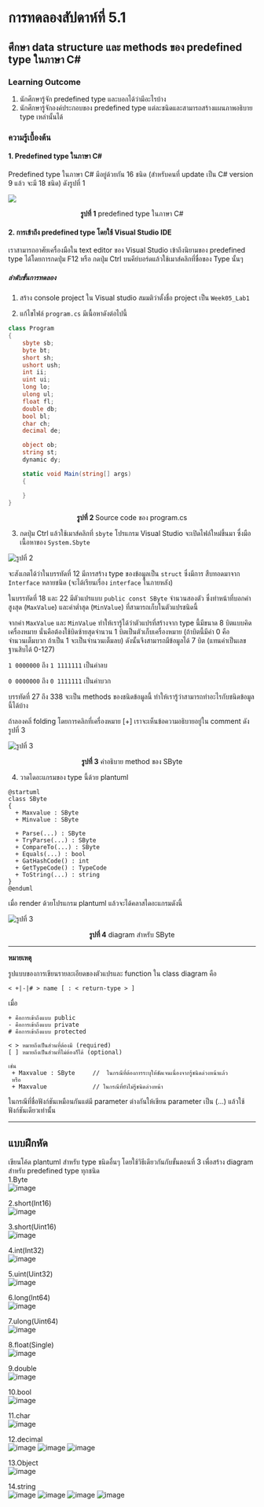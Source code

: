 # การทดลองสัปดาห์ที่ 5.1 #
## ศึกษา data structure  และ methods ของ predefined type ในภาษา C#  ##


### Learning Outcome ###
1. นักศึกษารู้จัก predefined type และบอกได้ว่ามีอะไรบ้าง
2. นักศึกษารู้จักองค์ประกอบของ predefined type แต่ละชนิดและสามารถสร้างแผนภาพอธิบาย type เหล่านั้นได้

### ความรู้เบื้องต้น ###
#### 1.  Predefined type ในภาษา C# ####

Predefined type ในภาษา C# มีอยู่ด้วยกัน 16 ชนิด (สำหรับคนที่ update เป็น C# version 9 แล้ว จะมี 18 ชนิด) ดังรูปที่ 1


![](./Pictures/PredefinedType.png)


<p align = "center"> <b>รูปที่ 1</b>  predefined type ในภาษา C# </p>

#### 2. การเข้าถึง predefined type โดยใช้ Visual Studio IDE ####
เราสามารถอาศัยเครื่องมือใน text editor ของ Visual Studio เข้าถึงนิยามของ predefined type ได้โดยการกดปุ่ม F12 หรือ กดปุ่ม Ctrl บนคีย์บอร์ดแล้วใช้เมาส์คลิกที่ขื่อของ Type นั้นๆ

##### ลำดับขั้นการทดลอง #####

1. สร้าง console project ใน Visual studio สมมติว่าตั้งชื่อ project เป็น `Week05_Lab1`



2. แก้ไขไฟล์ `program.cs` มีเนื้อหาดังต่อไปนี้


```cs
class Program
{
    sbyte sb;
    byte bt;
    short sh;
    ushort ush;
    int ii;
    uint ui;
    long lo;
    ulong ul;
    float fl;
    double db;
    bool bl;
    char ch;
    decimal de;

    object ob;
    string st;
    dynamic dy;

    static void Main(string[] args)
    {

    }
}
```

<p align = "center"> <b>รูปที่ 2 </b> Source code  ของ program.cs</p>


3. กดปุ่ม Ctrl แล้วใช้เมาส์คลิกที่ `sbyte` โปรแกรม Visual Studio จะเปิดไฟล์ใหม่ขึ้นมา ซื่งมือเนื้อหาของ `System.Sbyte`

![รูปที่ 2](./Pictures/Lab5_1_Pic2.png)


จะสังเกตได้ว่าในบรรทัดที่ 12 มีการสร้าง type ของข้อมูลเป็น `struct` ซึ่งมีการ สืบทอดมาจาก `Interface` หลายชนิด (จะได้เรียนเรื่อง `interface` ในภายหลัง)

ในบรรทัดที่ 18 และ 22 มีตัวแปรแบบ `public const SByte` จำนวนสองตัว ซึ่งทำหน้าที่บอกค่าสูงสุด (`MaxValue`) และค่าต่ำสุด  (`MinValue`) ที่สามารถเก็บในตัวแปรชนิดนี้ 

จากค่า `MaxValue`  และ   `MinValue` ทำให้เรารู้ได้ว่าตัวแปรที่สร้างจาก type นี้มีขนาด 8 บิตแบบคิดเครื่องหมาย นั่นคือต้องใช้บิดซ้ายสุดจำนวน 1 บิตเป็นตัวเก็บเครื่องหมาย (ถ้าบิตนี้มีค่า 0 คือจำนวนเต็มบวก ถ้าเป็น 1 จะเป็นจำนวนเต็มลบ) ดังนั้นจึงสามารถมีข้อมูลได้ 7 บิต (แทนค่าเป็นเลขฐานสิบได้ 0-127)

`1 0000000` ถึง `1 1111111` เป็นค่าลบ

`0 0000000` ถึง `0 1111111` เป็นค่าบวก


บรรทัดที่ 27 ถึง 338 จะเป็น methods ของชนิดข้อมูลนี้ ทำให้เรารู้ว่าสามารถทำอะไรกับชนิดข้อมูลนี้ได้บ้าง  

ถ้าลองคลิ่ folding โดยการคลิกที่เครื่องหมาย [+] เราจะเห็นข้อความอธิบายอยู่ใน comment ดังรูปที่ 3

![รูปที่ 3](./Pictures/Lab5_1_Pic3.png)

<p align = "center"> <b>รูปที่ 3</b> คำอธิบาย method ของ SByte </p>

4. วาดไดอะแกรมของ type นี้ด้วย plantuml

``` puml
@startuml
class SByte
{
  + Maxvalue : SByte
  + Minvalue : SByte

  + Parse(...) : SByte 
  + TryParse(...) : SByte
  + CompareTo(...) : SByte
  + Equals(...) : bool
  + GatHashCode() : int
  + GetTypeCode() : TypeCode
  + ToString(...) : string
}
@enduml
```

เมื่อ render ด้วยโปรแกรม plantuml แล้วจะได้คลาสไดอะแกรมดังนี้

![รูปที่ 3](./Pictures/SByte_uml.png)

<p align = "center"> <b>รูปที่ 4</b> diagram สำหรับ SByte </p>


----------
__หมายเหตุ__ 

รูปแบบของการเขียนรายละเอียดของตัวแปรและ function ใน class diagram คือ
```
< +|-|# > name [ : < return-type > ]
```
เมื่อ
```
+ คือการเข้าถึงแบบ public
- คือการเข้าถึงแบบ private
# คือการเข้าถึงแบบ protected

< > หมายถึงเป็นส่วนที่ต้องมี (required)
[ ] หมายถึงเป็นส่วนที่ไม่ต้องก็ได้ (optional)

เช่น 
 + Maxvalue : SByte     //  ในกรณีที่ต้องการระบุให้ชัดเจนเนื่องจากรู้ชนิดล่วงหน้าแล้ว
 หรือ 
 + Maxvalue             // ในกรณีที่ยังไม่รู้ชนิดล่วงหน้า 

```
ในกรณีที่ชื่อฟังก์ชันเหมือนกันแต่มี parameter ต่างกันให้เขียน parameter  เป็น (...) แล้วใช้ฟังก์ชันเดียวเท่านั้น

----------

## แบบฝึกหัด ##

เขียนโค้ด plantuml สำหรับ type ชนิดอื่นๆ โดยใช้วิธีเดียวกันกับขั้นตอนที่ 3  เพื่อสร้าง diagram สำหรับ predefined type ทุกชนิด<br>
1.Byte<br>
![image](https://user-images.githubusercontent.com/115066298/226383173-fbcf6987-0a99-40d2-8230-89fcdc05c7ea.png)

2.short(Int16)<br>
![image](https://user-images.githubusercontent.com/115066298/226384862-c9647a49-df60-4889-8c1e-76b1231698e2.png)

3.short(Uint16)<br>
![image](https://user-images.githubusercontent.com/115066298/226385073-46a1e906-d539-499c-8b7d-2ea0c3b7108d.png)

4.int(Int32)<br>
![image](https://user-images.githubusercontent.com/115066298/226385187-c13669e4-815f-4eae-8ace-c5ac5fde7c8d.png)

5.uint(Uint32)<br>
![image](https://user-images.githubusercontent.com/115066298/226385305-28b8bbae-686a-4c81-a04b-cce6f3ec91d4.png)

6.long(Int64)<br>
![image](https://user-images.githubusercontent.com/115066298/226385398-04a239ad-1677-464b-b9c4-d6aa4197db15.png)

7.ulong(Uint64)<br>
![image](https://user-images.githubusercontent.com/115066298/226385510-c82e4e65-df1a-44c7-94f5-83922706a735.png)

8.float(Single)<br>
![image](https://user-images.githubusercontent.com/115066298/226385646-073ce491-6285-45cf-908a-4c0d48ec40bc.png)

9.double<br>
![image](https://user-images.githubusercontent.com/115066298/226385798-10f3135a-44ec-43b9-b56a-52d892a41388.png)

10.bool<br>
![image](https://user-images.githubusercontent.com/115066298/226385899-49c9ea89-dcd3-43ac-afa4-0d7a0839f00f.png)

11.char<br>
![image](https://user-images.githubusercontent.com/115066298/226386000-712a1c5c-2af6-40e6-b0bf-9a21fc03d071.png)

12.decimal<br>
![image](https://user-images.githubusercontent.com/115066298/226386106-953c913e-c482-4b1b-9d89-53ef4fef4c2d.png)
![image](https://user-images.githubusercontent.com/115066298/226386178-c738d673-7f35-4db5-a1fa-06545b2d9619.png)
![image](https://user-images.githubusercontent.com/115066298/226386235-2a69d66d-d629-4e3a-a185-027ff9e23932.png)

13.Object<br>
![image](https://user-images.githubusercontent.com/115066298/226386365-11f4ab97-236d-4e40-acda-64491267a0ae.png)

14.string<br>
![image](https://user-images.githubusercontent.com/115066298/226386449-4caa11fa-add7-4b0b-af0c-2c19e32c7379.png)
![image](https://user-images.githubusercontent.com/115066298/226386489-28d36837-ecf1-4c14-8073-7a6f9d717b5d.png)
![image](https://user-images.githubusercontent.com/115066298/226386569-b13a2bb5-a82b-47bf-bd9f-34fe41942d84.png)
![image](https://user-images.githubusercontent.com/115066298/226386669-e55479d2-4d00-45f6-8cb0-c4cddba29b85.png)
